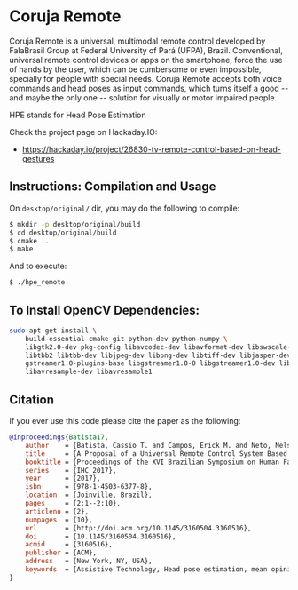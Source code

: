 Coruja Remote
=============

Coruja Remote is a universal, multimodal remote control developed by FalaBrasil
Group at Federal University of Pará (UFPA), Brazil. Conventional, universal
remote control devices or apps on the smartphone, force the use of hands by the
user, which can be cumbersome or even impossible, specially for people with
special needs. Coruja Remote accepts both voice commands and head poses as input
commands, which turns itself a good -- and maybe the only one -- solution for
visually or motor impaired people.

HPE stands for Head Pose Estimation

Check the project page on Hackaday.IO:    
- https://hackaday.io/project/26830-tv-remote-control-based-on-head-gestures

## Instructions: Compilation and Usage

On `desktop/original/` dir, you may do the following to compile:      
```bash
$ mkdir -p desktop/original/build
$ cd desktop/original/build
$ cmake ..
$ make
```

And to execute:      
```bash
$ ./hpe_remote
```

## To Install OpenCV Dependencies:
```bash
sudo apt-get install \
	build-essential cmake git python-dev python-numpy \
	libgtk2.0-dev pkg-config libavcodec-dev libavformat-dev libswscale-dev \
	libtbb2 libtbb-dev libjpeg-dev libpng-dev libtiff-dev libjasper-dev libdc1394-22-dev \
	gstreamer1.0-plugins-base libgstreamer1.0-0 libgstreamer1.0-dev libgstreamer-plugins-base1.0-* \
	libavresample-dev libavresample1
```

## Citation
If you ever use this code please cite the paper as the following:

```bibtex
@inproceedings{Batista17,
    author    = {Batista, Cassio T. and Campos, Erick M. and Neto, Nelson C. Sampaio},
    title     = {A Proposal of a Universal Remote Control System Based on Head Movements},
    booktitle = {Proceedings of the XVI Brazilian Symposium on Human Factors in Computing Systems},
    series    = {IHC 2017},
    year      = {2017},
    isbn      = {978-1-4503-6377-8},
    location  = {Joinville, Brazil},
    pages     = {2:1--2:10},
    articleno = {2},
    numpages  = {10},
    url       = {http://doi.acm.org/10.1145/3160504.3160516},
    doi       = {10.1145/3160504.3160516},
    acmid     = {3160516},
    publisher = {ACM},
    address   = {New York, NY, USA},
    keywords  = {Assistive Technology, Head pose estimation, mean opinion score, universal remote control},
}
```

